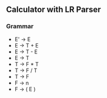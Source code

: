 ## Calculator with LR Parser

### Grammar

- E' -> E
- E -> T + E
- E -> T - E
- E -> T
- T -> F \* T
- T -> F / T
- T -> F
- F -> n
- F -> ( E )
